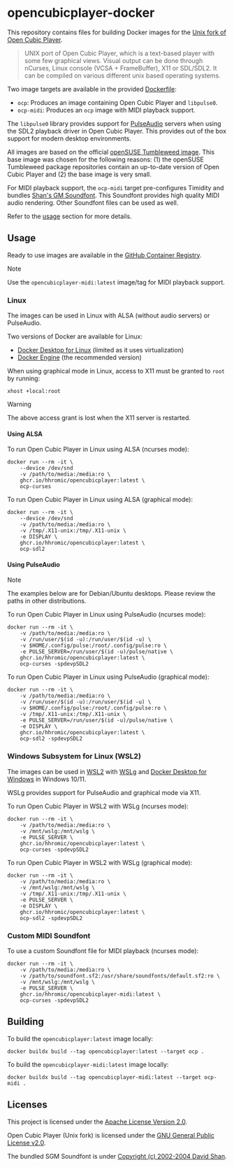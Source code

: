 # opencubicplayer-docker

This repository contains files for building Docker images for the
[Unix fork of Open Cubic Player](https://github.com/mywave82/opencubicplayer).

> UNIX port of Open Cubic Player, which is a text-based player with some few
> graphical views. Visual output can be done through nCurses, Linux console
> (VCSA + FrameBuffer), X11 or SDL/SDL2. It can be compiled on various different
> unix based operating systems.

Two image targets are available in the provided [Dockerfile](Dockerfile):

* `ocp`: Produces an image containing Open Cubic Player and `libpulse0`.
* `ocp-midi`: Produces an `ocp` image with MIDI playback support.

The `libpulse0` library provides support for
[PulseAudio](https://www.freedesktop.org/wiki/Software/PulseAudio/) servers
when using the SDL2 playback driver in Open Cubic Player. This provides out of
the box support for modern desktop environments.

All images are based on the official
[openSUSE Tumbleweed image](https://hub.docker.com/r/opensuse/tumbleweed).
This base image was chosen for the following reasons: (1) the openSUSE
Tumbleweed package repositories contain an up-to-date version of Open Cubic
Player and (2) the base image is very small.

For MIDI playback support, the `ocp-midi` target pre-configures Timidity and
bundles [Shan's GM Soundfont](https://archive.org/details/SGM-V2.01). This
Soundfont provides high quality MIDI audio rendering. Other Soundfont files can
be used as well.

Refer to the [usage](#usage) section for more details.

## Usage

Ready to use images are available in the
[GitHub Container Registry](https://github.com/hhromic?tab=packages&repo_name=opencubicplayer-docker).

> [!NOTE]
> Use the `opencubicplayer-midi:latest` image/tag for MIDI playback support.

### Linux

The images can be used in Linux with ALSA (without audio servers) or PulseAudio.

Two versions of Docker are available for Linux:
* [Docker Desktop for Linux](https://docs.docker.com/desktop/install/linux-install/)
  (limited as it uses virtualization)
* [Docker Engine](https://docs.docker.com/engine/install/) (the recommended version)

When using graphical mode in Linux, access to X11 must be granted to `root` by running:
```
xhost +local:root
```

> [!WARNING]
> The above access grant is lost when the X11 server is restarted.

#### Using ALSA

To run Open Cubic Player in Linux using ALSA (ncurses mode):
```
docker run --rm -it \
    --device /dev/snd
    -v /path/to/media:/media:ro \
    ghcr.io/hhromic/opencubicplayer:latest \
    ocp-curses
```

To run Open Cubic Player in Linux using ALSA (graphical mode):
```
docker run --rm -it \
    --device /dev/snd
    -v /path/to/media:/media:ro \
    -v /tmp/.X11-unix:/tmp/.X11-unix \
    -e DISPLAY \
    ghcr.io/hhromic/opencubicplayer:latest \
    ocp-sdl2
```

#### Using PulseAudio

> [!NOTE]
> The examples below are for Debian/Ubuntu desktops.
> Please review the paths in other distributions.

To run Open Cubic Player in Linux using PulseAudio (ncurses mode):
```
docker run --rm -it \
    -v /path/to/media:/media:ro \
    -v /run/user/$(id -u):/run/user/$(id -u) \
    -v $HOME/.config/pulse:/root/.config/pulse:ro \
    -e PULSE_SERVER=/run/user/$(id -u)/pulse/native \
    ghcr.io/hhromic/opencubicplayer:latest \
    ocp-curses -spdevpSDL2
```

To run Open Cubic Player in Linux using PulseAudio (graphical mode):
```
docker run --rm -it \
    -v /path/to/media:/media:ro \
    -v /run/user/$(id -u):/run/user/$(id -u) \
    -v $HOME/.config/pulse:/root/.config/pulse:ro \
    -v /tmp/.X11-unix:/tmp/.X11-unix \
    -e PULSE_SERVER=/run/user/$(id -u)/pulse/native \
    -e DISPLAY \
    ghcr.io/hhromic/opencubicplayer:latest \
    ocp-sdl2 -spdevpSDL2
```

### Windows Subsystem for Linux (WSL2)

The images can be used in [WSL2](https://learn.microsoft.com/en-us/windows/wsl/install)
with [WSLg](https://github.com/microsoft/wslg) and
[Docker Desktop for Windows](https://docs.docker.com/desktop/install/windows-install/)
in Windows 10/11.

WSLg provides support for PulseAudio and graphical mode via X11.

To run Open Cubic Player in WSL2 with WSLg (ncurses mode):
```
docker run --rm -it \
    -v /path/to/media:/media:ro \
    -v /mnt/wslg:/mnt/wslg \
    -e PULSE_SERVER \
    ghcr.io/hhromic/opencubicplayer:latest \
    ocp-curses -spdevpSDL2
```

To run Open Cubic Player in WSL2 with WSLg (graphical mode):
```
docker run --rm -it \
    -v /path/to/media:/media:ro \
    -v /mnt/wslg:/mnt/wslg \
    -v /tmp/.X11-unix:/tmp/.X11-unix \
    -e PULSE_SERVER \
    -e DISPLAY \
    ghcr.io/hhromic/opencubicplayer:latest \
    ocp-sdl2 -spdevpSDL2
```

### Custom MIDI Soundfont

To use a custom Soundfont file for MIDI playback (ncurses mode):
```
docker run --rm -it \
    -v /path/to/media:/media:ro \
    -v /path/to/soundfont.sf2:/usr/share/soundfonts/default.sf2:ro \
    -v /mnt/wslg:/mnt/wslg \
    -e PULSE_SERVER \
    ghcr.io/hhromic/opencubicplayer-midi:latest \
    ocp-curses -spdevpSDL2
```

## Building

To build the `opencubicplayer:latest` image locally:
```
docker buildx build --tag opencubicplayer:latest --target ocp .
```

To build the `opencubicplayer-midi:latest` image locally:
```
docker buildx build --tag opencubicplayer-midi:latest --target ocp-midi .
```

## Licenses

This project is licensed under the [Apache License Version 2.0](LICENSE).

Open Cubic Player (Unix fork) is licensed under the
[GNU General Public License v2.0](https://github.com/mywave82/opencubicplayer/blob/master/COPYING).

The bundled SGM Soundfont is under
[Copyright (c) 2002-2004 David Shan](https://aur.archlinux.org/cgit/aur.git/tree/license.txt?h=soundfont-sgm).
